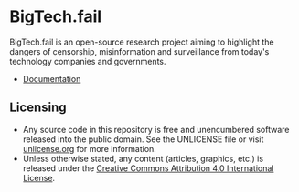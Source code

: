 # BigTech.fail

BigTech.fail is an open-source research project aiming to highlight the dangers of censorship, misinformation and surveillance from today's technology companies and governments.

- [Documentation](./doc/)

## Licensing

- Any source code in this repository is free and unencumbered software released into the public domain. See the UNLICENSE file or visit [unlicense.org](https://unlicense.org/) for more information.
- Unless otherwise stated, any content (articles, graphics, etc.) is released under the [Creative Commons Attribution 4.0 International License](https://creativecommons.org/licenses/by/4.0/).
